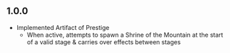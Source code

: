 ## 1.0.0

- Implemented Artifact of Prestige
  - When active, attempts to spawn a Shrine of the Mountain at the start of a valid stage & carries over effects between stages
